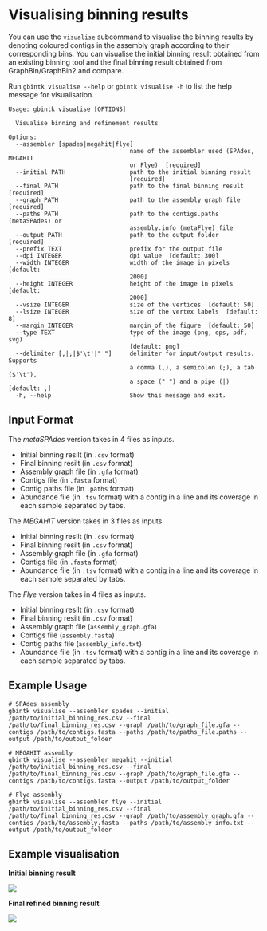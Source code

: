 # Visualising binning results

You can use the `visualise` subcommand to visualise the binning results by denoting coloured contigs in the assembly graph according to their corresponding bins. You can visualise the initial binning result obtained from an existing binning tool and the final binning result obtained from GraphBin/GraphBin2 and compare.

Run `gbintk visualise --help` or `gbintk visualise -h` to list the help message for visualisation.

```shell
Usage: gbintk visualise [OPTIONS]

  Visualise binning and refinement results

Options:
  --assembler [spades|megahit|flye]
                                  name of the assembler used (SPAdes, MEGAHIT
                                  or Flye)  [required]
  --initial PATH                  path to the initial binning result
                                  [required]
  --final PATH                    path to the final binning result  [required]
  --graph PATH                    path to the assembly graph file  [required]
  --paths PATH                    path to the contigs.paths (metaSPAdes) or
                                  assembly.info (metaFlye) file
  --output PATH                   path to the output folder  [required]
  --prefix TEXT                   prefix for the output file
  --dpi INTEGER                   dpi value  [default: 300]
  --width INTEGER                 width of the image in pixels  [default:
                                  2000]
  --height INTEGER                height of the image in pixels  [default:
                                  2000]
  --vsize INTEGER                 size of the vertices  [default: 50]
  --lsize INTEGER                 size of the vertex labels  [default: 8]
  --margin INTEGER                margin of the figure  [default: 50]
  --type TEXT                     type of the image (png, eps, pdf, svg)
                                  [default: png]
  --delimiter [,|;|$'\t'|" "]     delimiter for input/output results. Supports
                                  a comma (,), a semicolon (;), a tab ($'\t'),
                                  a space (" ") and a pipe (|)  [default: ,]
  -h, --help                      Show this message and exit.
```

## Input Format

The *metaSPAdes* version takes in 4 files as inputs.

* Initial binning resilt (in `.csv` format)
* Final binning resilt (in `.csv` format)
* Assembly graph file (in `.gfa` format)
* Contigs file (in `.fasta` format)
* Contig paths file (in `.paths` format)
* Abundance file (in `.tsv` format) with a contig in a line and its coverage in each sample separated by tabs.

The *MEGAHIT* version takes in 3 files as inputs.

* Initial binning resilt (in `.csv` format)
* Final binning resilt (in `.csv` format)
* Assembly graph file (in `.gfa` format)
* Contigs file (in `.fasta` format)
* Abundance file (in `.tsv` format) with a contig in a line and its coverage in each sample separated by tabs.

The *Flye* version takes in 4 files as inputs.

* Initial binning resilt (in `.csv` format)
* Final binning resilt (in `.csv` format)
* Assembly graph file (`assembly_graph.gfa`)
* Contigs file (`assembly.fasta`)
* Contig paths file (`assembly_info.txt`)
* Abundance file (in `.tsv` format) with a contig in a line and its coverage in each sample separated by tabs.

## Example Usage

```shell
# SPAdes assembly
gbintk visualise --assembler spades --initial /path/to/initial_binning_res.csv --final /path/to/final_binning_res.csv --graph /path/to/graph_file.gfa --contigs /path/to/contigs.fasta --paths /path/to/paths_file.paths --output /path/to/output_folder

# MEGAHIT assembly
gbintk visualise --assembler megahit --initial /path/to/initial_binning_res.csv --final /path/to/final_binning_res.csv --graph /path/to/graph_file.gfa --contigs /path/to/contigs.fasta --output /path/to/output_folder

# Flye assembly
gbintk visualise --assembler flye --initial /path/to/initial_binning_res.csv --final /path/to/final_binning_res.csv --graph /path/to/assembly_graph.gfa --contigs /path/to/assembly.fasta --paths /path/to/assembly_info.txt --output /path/to/output_folder
```

## Example visualisation

**Initial binning result**

![](images/initial_binning_result.png)

**Final refined binning result**

![](images/final_GraphBin_binning_result.png)